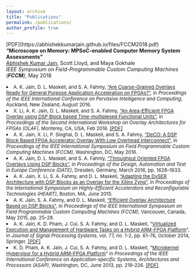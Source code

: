 ```yaml
---
layout: archive
title: "Publications"
permalink: /publications/
author_profile: true
---
```


<p>[PDF](https://abhishekkumarjain.github.io/files/FCCM2018.pdf) <strong>“Microscope on Memory: MPSoC-enabled Computer Memory System Assessments”</strong><br> <u>Abhishek Kumar Jain</u>, Scott Lloyd, and Maya Gokhale <br> <em>IEEE Symposium on Field-Programmable Custom Computing Machines (<strong>FCCM</strong>)</em>, May 2018 <br></p>

<li><font size ="2">A. K. Jain, D. L. Maskell, and S. A. Fahmy, <a href="http://www3.ntu.edu.sg/home2012/abhishek013/files/papers/picom2016-jain.pdf">“Are Coarse-Grained Overlays Ready for General Purpose Application Acceleration on FPGAs?”</a>, in <em>Proceedings of the IEEE International Conference on Pervasive Intelligence and Computing</em>, Auckland, New Zealand, August 2016.</font></li>
 
<li><font size ="2">X. Li, A. K. Jain, D. L. Maskell, and S. A. Fahmy, <a href="http://arxiv.org/html/1605.08149">“An Area-Efficient FPGA Overlay using DSP Block based Time-multiplexed Functional Units”</a>, in <em>Proceedings of the Second International Workshop on Overlay Architectures for FPGAs (OLAF)</em>, Monterey, CA, USA, Feb 2016. <a href="https://arxiv.org/ftp/arxiv/papers/1606/1606.06460.pdf">[PDF]</a></font></li>
	
<li><font size ="2">A. K. Jain, X. Li, P. Singhai, D. L. Maskell, and S. A. Fahmy, <a href="http://www.warwick.ac.uk/fac/sci/eng/staff/saf/papers/fccm2016-jain.pdf">“DeCO: A DSP Block Based FPGA Accelerator Overlay With Low Overhead Interconnect”</a>, in <em>Proceedings of the IEEE International Symposium on Field Programmable Custom Computing Machines (FCCM)</em>, Washington, DC, May 2016.</font></li>
	
<li><font size ="2">A. K. Jain, D. L. Maskell, and S. A. Fahmy, <a href="http://www.warwick.ac.uk/fac/sci/eng/staff/saf/papers/date2016-jain.pdf">“Throughput Oriented FPGA Overlays Using DSP Blocks”</a>, in <em>Proceedings of the Design, Automation and Test in Europe Conference (DATE)</em>, Dresden, Germany, March 2016, pp. 1628–1633.</font></li>
 
<li><font size ="2">A. K. Jain, X. Li, S. A. Fahmy, and D. L. Maskell, <a href="http://www.warwick.ac.uk/fac/sci/eng/staff/saf/papers/heart2015-jain.pdf">“Adapting the DySER Architecture with DSP Blocks as an Overlay for the Xilinx Zynq”</a>, in <em>Proceedings of the International Symposium on Highly-Efficient Accelerators and Reconfigurable Technologies (HEART)</em>, Boston, MA, June 2015.</font></li>
 
<li><font size ="2">A. K. Jain, S. A. Fahmy, and D. L. Maskell, <a href="http://www.warwick.ac.uk/fac/sci/eng/staff/saf/papers/fccm2015-jain.pdf">“Efficient Overlay Architecture Based on DSP Blocks”</a>, in <em>Proceedings of the IEEE International Symposium on Field Programmable Custom Computing Machines (FCCM)</em>, Vancouver, Canada, May 2015, pp. 25–28.</font></li> 
  
<li><font size ="2">A. K. Jain, K. D. Pham, J. Cui, S. A. Fahmy, and D. L. Maskell, "<a href="http://link.springer.com/article/10.1007/s11265-014-0884-1">Virtualized Execution and Management of Hardware Tasks on a Hybrid ARM-FPGA Platform</a>", in <em>Journal of Signal Processing Systems</em>, vol. 77, no. 1-2, pp. 61–76, October 2014, Springer. <a href="http://www3.ntu.edu.sg/home2012/abhishek013/files/papers/jsps2014-jain.pdf">[PDF]</a></font></li>

<li><font size ="2">K. D. Pham, A. K. Jain, J. Cui, S. A. Fahmy, and D. L. Maskell, "<a href="http://goo.gl/SWYdYr">Microkernel Hypervisor for a Hybrid ARM-FPGA Platform</a>" in <em>Proceedings of the IEEE International Conference on Application-specific Systems, Architectures and Processors (ASAP)</em>, Washington, DC, June 2013, pp. 219-226. <a href="http://www3.ntu.edu.sg/home2012/abhishek013/files/papers/asap2013-khoa.pdf">[PDF]</a></font</li>

